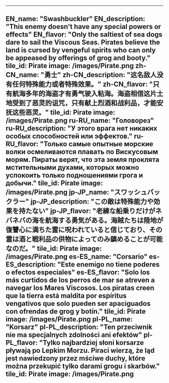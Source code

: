---

EN_name: "Swashbuckler"
EN_description: "This enemy doesn't have any special powers or effects"
EN_flavor: "Only the saltiest of sea dogs dare to sail the Viscous Seas. Pirates believe the land is cursed by vengeful spirits who can only be appeased by offerings of grog and booty."
tile_id: Pirate
image: /images/Pirate.png
zh-CN_name: "勇士"
zh-CN_description: "这名敌人没有任何特殊能力或者特殊效果。"
zh-CN_flavor: "只有航海多年的海盗才有勇气驶入粘海。海盗相信这片土地受到了恶灵的诅咒，只有献上烈酒和战利品，才能安抚这些恶灵。"
tile_id: Pirate
image: /images/Pirate.png
ru-RU_name: "Головорез"
ru-RU_description: "У этого врага нет никаких особых способностей или эффектов."
ru-RU_flavor: "Только самые опытные морские волки осмеливаются плавать по Вискусовым морям. Пираты верят, что эта земля проклята мстительными духами, которых можно успокоить только подношениями грога и добычи."
tile_id: Pirate
image: /images/Pirate.png
jp-JP_name: "スワッシュバックラー"
jp-JP_description: "この敵は特殊能力や効果を持たない"
jp-JP_flavor: "老練な船乗りだけがネバネバの海を航海する勇気がある。海賊たちは陸地が復讐心に満ちた霊に呪われていると信じており、その霊は酒と戦利品の供物によってのみ鎮めることが可能なのだ。"
tile_id: Pirate
image: /images/Pirate.png
es-ES_name: "Corsario"
es-ES_description: "Este enemigo no tiene poderes o efectos especiales"
es-ES_flavor: "Solo los más curtidos de los perros de mar se atreven a navegar los Mares Viscosos. Los piratas creen que la tierra está maldita por espíritus vengativos que solo pueden ser apaciguados con ofrendas de grog y botín."
tile_id: Pirate
image: /images/Pirate.png
pl-PL_name: "Korsarz"
pl-PL_description: "Ten przeciwnik nie ma specjalnych zdolności ani efektów"
pl-PL_flavor: "Tylko najbardziej słoni korsarze pływają po Lepkim Morzu. Piraci wierzą, że ląd jest nawiedzony przez mściwe duchy, które można przekupić tylko darami grogu i skarbów."
tile_id: Pirate
image: /images/Pirate.png
---